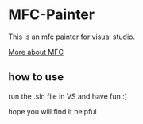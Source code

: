 # MFC-Painter
This is an mfc painter for visual studio.

[More about MFC](https://en.wikipedia.org/wiki/Microsoft_Foundation_Class_Library) 

## how to use
run the .sln file in VS and have fun :)

hope you will find it helpful
